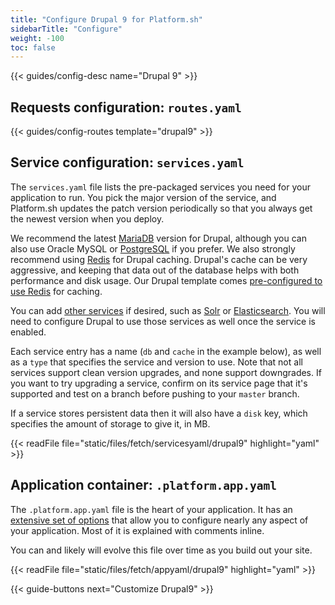 ```yaml
---
title: "Configure Drupal 9 for Platform.sh"
sidebarTitle: "Configure"
weight: -100
toc: false
---
```


{{< guides/config-desc name="Drupal 9" >}}

## Requests configuration: `routes.yaml`

{{< guides/config-routes template="drupal9" >}}

## Service configuration: `services.yaml`

The `services.yaml` file lists the pre-packaged services you need for your application to run. You pick the major version of the service, and Platform.sh updates the patch version periodically so that you always get the newest version when you deploy.

We recommend the latest [MariaDB](/configuration/services/mysql.md) version for Drupal, although you can also use Oracle MySQL or [PostgreSQL](/configuration/services/postgresql.md) if you prefer.  We also strongly recommend using [Redis](/configuration/services/redis.md) for Drupal caching.  Drupal's cache can be very aggressive, and keeping that data out of the database helps with both performance and disk usage. Our Drupal template comes [pre-configured to use Redis](https://github.com/platformsh-templates/drupal9#customizations) for caching.

You can add [other services](/configuration/services/_index.md) if desired, such as [Solr](/configuration/services/solr.md) or [Elasticsearch](/configuration/services/elasticsearch.md). You will need to configure Drupal to use those services as well once the service is enabled.

Each service entry has a name (`db` and `cache` in the example below), as well as a `type` that specifies the service and version to use.  Note that not all services support clean version upgrades, and none support downgrades.  If you want to try upgrading a service, confirm on its service page that it's supported and test on a branch before pushing to your `master` branch.

If a service stores persistent data then it will also have a `disk` key, which specifies the amount of storage to give it, in MB.

{{< readFile file="static/files/fetch/servicesyaml/drupal9" highlight="yaml" >}}

## Application container: `.platform.app.yaml`

The `.platform.app.yaml` file is the heart of your application.  It has an [extensive set of options](/configuration/app/_index.md) that allow you to configure nearly any aspect of your application.  Most of it is explained with comments inline.

You can and likely will evolve this file over time as you build out your site.

{{< readFile file="static/files/fetch/appyaml/drupal9" highlight="yaml" >}}

{{< guide-buttons next="Customize Drupal9" >}}